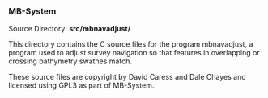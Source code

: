 ### MB-System

Source Directory: **src/mbnavadjust/**

This directory contains the C source files for the program mbnavadjust, a program used to adjust survey navigation so that features in overlapping or crossing bathymetry swathes match.

These source files are copyright by David Caress and Dale Chayes and licensed using GPL3 as part of MB-System.

